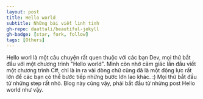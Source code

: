 ```yaml
---
layout: post
title: Hello world
subtitle: Những bài viết linh tinh
gh-repo: daattali/beautiful-jekyll
gh-badge: [star, fork, follow]
tags: [Others]
---
```


Hello worl là một câu chuyện rất quen thuộc với các bạn Dev, mọi thứ bắt đầu với một chương trình "Hello world".
Mình còn nhớ cảm giác lần đầu viết một chương trình C#, chỉ là in ra vài dòng chữ cũng đã là một động lực rất lớn để các bạn có thể bước tiếp những bước lớn lao khác. :) Mọi thứ bắt đầu từ những step rất nhỏ. Blog này cũng vậy, phải bắt đầu từ nhừng post Hello world như vậy.
